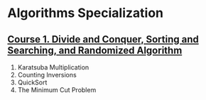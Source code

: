 # Algorithms Specialization

## [Course 1. Divide and Conquer, Sorting and Searching, and Randomized Algorithm](https://www.coursera.org/learn/algorithms-divide-conquer)

1. Karatsuba Multiplication
2. Counting Inversions
3. QuickSort
4. The Minimum Cut Problem
